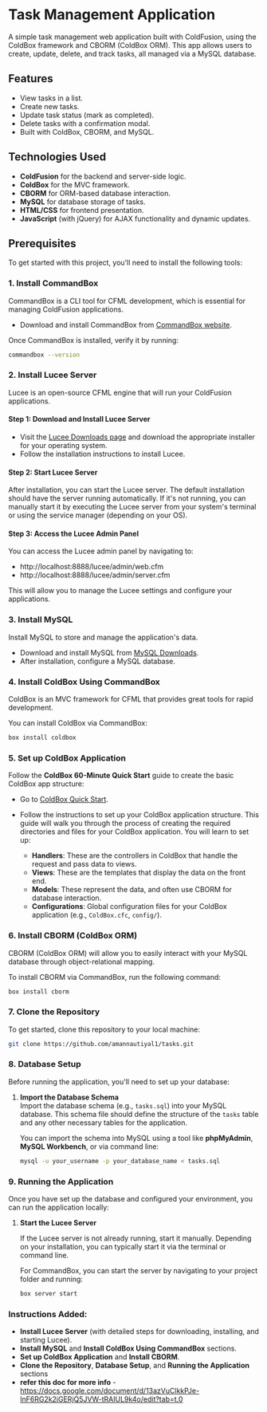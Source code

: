 # Task Management Application

A simple task management web application built with ColdFusion, using the ColdBox framework and CBORM (ColdBox ORM). This app allows users to create, update, delete, and track tasks, all managed via a MySQL database.

## Features

- View tasks in a list.
- Create new tasks.
- Update task status (mark as completed).
- Delete tasks with a confirmation modal.
- Built with ColdBox, CBORM, and MySQL.

## Technologies Used

- **ColdFusion** for the backend and server-side logic.
- **ColdBox** for the MVC framework.
- **CBORM** for ORM-based database interaction.
- **MySQL** for database storage of tasks.
- **HTML/CSS** for frontend presentation.
- **JavaScript** (with jQuery) for AJAX functionality and dynamic updates.

## Prerequisites

To get started with this project, you'll need to install the following tools:

### 1. **Install CommandBox**

CommandBox is a CLI tool for CFML development, which is essential for managing ColdFusion applications.

- Download and install CommandBox from [CommandBox website](https://www.ortussolutions.com/products/commandbox).

Once CommandBox is installed, verify it by running:

```bash
commandbox --version
```


### 2. **Install Lucee Server**

Lucee is an open-source CFML engine that will run your ColdFusion applications.

#### Step 1: Download and Install Lucee Server

- Visit the [Lucee Downloads page](https://lucee.org/download/) and download the appropriate installer for your operating system.
- Follow the installation instructions to install Lucee.

#### Step 2: Start Lucee Server

After installation, you can start the Lucee server. The default installation should have the server running automatically. If it's not running, you can manually start it by executing the Lucee server from your system's terminal or using the service manager (depending on your OS).

#### Step 3: Access the Lucee Admin Panel

You can access the Lucee admin panel by navigating to:
- http://localhost:8888/lucee/admin/web.cfm
- http://localhost:8888/lucee/admin/server.cfm

  
This will allow you to manage the Lucee settings and configure your applications.

### 3. **Install MySQL**

Install MySQL to store and manage the application's data.

- Download and install MySQL from [MySQL Downloads](https://dev.mysql.com/downloads/installer/).
- After installation, configure a MySQL database.

### 4. **Install ColdBox Using CommandBox**

ColdBox is an MVC framework for CFML that provides great tools for rapid development.

You can install ColdBox via CommandBox:

```bash
box install coldbox
```

### 5. **Set up ColdBox Application**

Follow the **ColdBox 60-Minute Quick Start** guide to create the basic ColdBox app structure:

- Go to [ColdBox Quick Start](https://coldbox.ortusbooks.com/for-newbies/60-minute-quick-start).
- Follow the instructions to set up your ColdBox application structure. This guide will walk you through the process of creating the required directories and files for your ColdBox application. You will learn to set up:

  - **Handlers**: These are the controllers in ColdBox that handle the request and pass data to views.
  - **Views**: These are the templates that display the data on the front end.
  - **Models**: These represent the data, and often use CBORM for database interaction.
  - **Configurations**: Global configuration files for your ColdBox application (e.g., `ColdBox.cfc`, `config/`).

### 6. **Install CBORM (ColdBox ORM)**

CBORM (ColdBox ORM) will allow you to easily interact with your MySQL database through object-relational mapping.

To install CBORM via CommandBox, run the following command:

```bash
box install cborm
```

### 7. **Clone the Repository**

To get started, clone this repository to your local machine:

```bash
git clone https://github.com/amannautiyal1/tasks.git
```

### 8. **Database Setup**

Before running the application, you'll need to set up your database:

1. **Import the Database Schema**  
   Import the database schema (e.g., `tasks.sql`) into your MySQL database. This schema file should define the structure of the `tasks` table and any other necessary tables for the application.

   You can import the schema into MySQL using a tool like **phpMyAdmin**, **MySQL Workbench**, or via command line:

   ```bash
   mysql -u your_username -p your_database_name < tasks.sql
	```


### 9. **Running the Application**

Once you have set up the database and configured your environment, you can run the application locally:

1. **Start the Lucee Server**

   If the Lucee server is not already running, start it manually. Depending on your installation, you can typically start it via the terminal or command line.

   For CommandBox, you can start the server by navigating to your project folder and running:

   ```bash
   box server start
	```

### Instructions Added:
- **Install Lucee Server** (with detailed steps for downloading, installing, and starting Lucee).
- **Install MySQL** and **Install ColdBox Using CommandBox** sections.
- **Set up ColdBox Application** and **Install CBORM**.
- **Clone the Repository**, **Database Setup**, and **Running the Application** sections
- **refer this doc for more info** - https://docs.google.com/document/d/13azVuClkkPJe-lnF6RG2k2iGERjQ5JVW-tRAIUL9k4o/edit?tab=t.0


